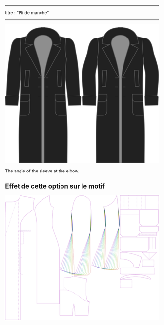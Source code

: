 - - -
titre : "Pli de manche"
- - -

![Sleeve bend](./sleevebend.svg)

The angle of the sleeve at the elbow.

## Effet de cette option sur le motif

![This image shows the effect of this option by superimposing several variants that have a different value for this option](carlita_sleevebend_sample.svg "Effet de cette option sur le modèle")
